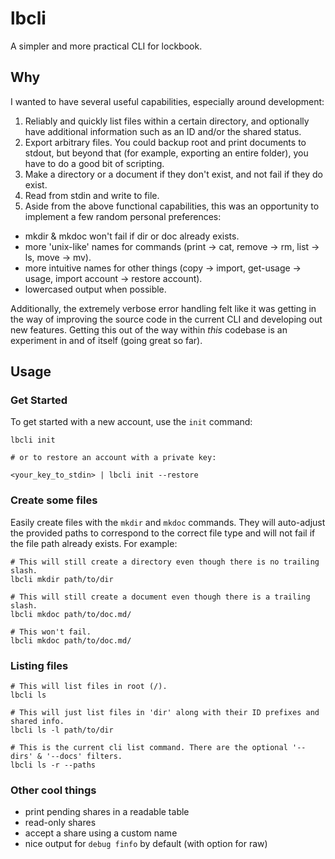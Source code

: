 # lbcli

A simpler and more practical CLI for lockbook.

## Why

I wanted to have several useful capabilities, especially around development:

1. Reliably and quickly list files within a certain directory, and optionally have additional information such as an ID and/or the shared status.
2. Export arbitrary files. You could backup root and print documents to stdout, but beyond that (for example, exporting an entire folder), you have to do a good bit of scripting.
3. Make a directory or a document if they don't exist, and not fail if they do exist.
4. Read from stdin and write to file.
5. Aside from the above functional capabilities, this was an opportunity to implement a few random personal preferences:
  * mkdir & mkdoc won't fail if dir or doc already exists.
  * more 'unix-like' names for commands (print -> cat, remove -> rm, list -> ls, move -> mv).
  * more intuitive names for other things (copy -> import, get-usage -> usage, import account -> restore account).
  * lowercased output when possible.

Additionally, the extremely verbose error handling felt like it was getting in
the way of improving the source code in the current CLI and developing out new
features. Getting this out of the way within _this_ codebase is an experiment
in and of itself (going great so far).

## Usage

### Get Started

To get started with a new account, use the `init` command:
```shell
lbcli init

# or to restore an account with a private key:

<your_key_to_stdin> | lbcli init --restore
```

### Create some files

Easily create files with the `mkdir` and `mkdoc` commands. They will
auto-adjust the provided paths to correspond to the correct file type and will
not fail if the file path already exists. For example:

```shell
# This will still create a directory even though there is no trailing slash.
lbcli mkdir path/to/dir

# This will still create a document even though there is a trailing slash.
lbcli mkdoc path/to/doc.md/

# This won't fail.
lbcli mkdoc path/to/doc.md/
```

### Listing files

```shell
# This will list files in root (/).
lbcli ls

# This will just list files in 'dir' along with their ID prefixes and shared info.
lbcli ls -l path/to/dir

# This is the current cli list command. There are the optional '--dirs' & '--docs' filters.
lbcli ls -r --paths
```

### Other cool things

* print pending shares in a readable table
* read-only shares
* accept a share using a custom name
* nice output for `debug finfo` by default (with option for raw)

